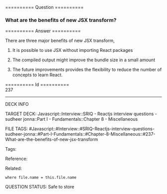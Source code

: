 ========== Question ==========  

### What are the benefits of new JSX transform?  

========== Answer ==========  

There are three major benefits of new JSX transform,

1.  It is possible to use JSX without importing React packages

2.  The compiled output might improve the bundle size in a small amount

3.  The future improvements provides the flexibility to reduce the number of concepts to learn React.

========== Id ==========  
237

---

DECK INFO

TARGET DECK: Javascript::Interview::SRIQ - Reactjs interview questions - sudheer jonna::Part I - Fundamentals::Chapter 8 - Miscellaneous

FILE TAGS: #Javascript::#Interview::#SRIQ-Reactjs-interview-questions-sudheer-jonna::#Part-I-Fundamentals::#Chapter-8-Miscellaneous::#237-What-are-the-benefits-of-new-jsx-transform

Tags:

Reference:

Related:

```dataview
where file.name = this.file.name
```

QUESTION STATUS: Safe to store
